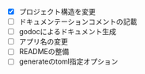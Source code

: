 - [x] プロジェクト構造を変更
- [ ] ドキュメンテーションコメントの記載
- [ ] godocによるドキュメント生成
- [ ] アプリ名の変更
- [ ] READMEの整備
- [ ] generateのtoml指定オプション
